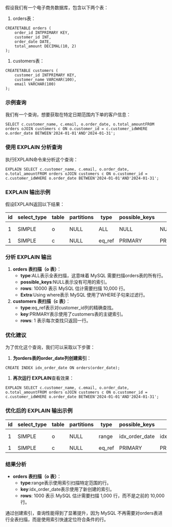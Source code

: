 假设我们有一个电子商务数据库，包含以下两个表：

1. orders表：
```
CREATETABLE orders (
    order_id INTPRIMARY KEY,
    customer_id INT,
    order_date DATE,
    total_amount DECIMAL(10, 2)
);
```

1. customers表：
```
CREATETABLE customers (
    customer_id INTPRIMARY KEY,
    customer_name VARCHAR(100),
    email VARCHAR(100)
);
```
### 示例查询
我们有一个查询，想要获取在特定日期范围内下单的客户信息：
```
SELECT c.customer_name, c.email, o.order_date, o.total_amountFROM orders oJOIN customers c ON o.customer_id = c.customer_idWHERE o.order_date BETWEEN'2024-01-01'AND'2024-01-31';
```
### 使用 EXPLAIN 分析查询
执行EXPLAIN命令来分析这个查询：
```
EXPLAIN SELECT c.customer_name, c.email, o.order_date, o.total_amountFROM orders oJOIN customers c ON o.customer_id = c.customer_idWHERE o.order_date BETWEEN'2024-01-01'AND'2024-01-31';
```
### EXPLAIN 输出示例
假设EXPLAIN返回以下结果：

| id | select_type | table | partitions | type | possible_keys | key | key_len | ref | rows | filtered | Extra |
| --- | --- | --- | --- | --- | --- | --- | --- | --- | --- | --- | --- |
| 1 | SIMPLE | o | NULL | ALL | NULL | NULL | NULL | NULL | 10000 | 10.00 | Using where |
| 1 | SIMPLE | c | NULL | eq_ref | PRIMARY | PRIMARY | 4 | e_commerce.o.customer_id | 1 | 100.00 | NULL |

### 分析 EXPLAIN 输出

1. **orders 表扫描（o 表）**：
   - **type**:ALL表示全表扫描，这意味着 MySQL 需要扫描orders表的所有行。
   - **possible_keys**:NULL表示没有可用的索引。
   - **rows**: 10000 表示 MySQL 估计需要扫描 10,000 行。
   - **Extra**:Using where表示 MySQL 使用了WHERE子句来过滤行。
2. **customers 表扫描（c 表）**：
   - **type**:eq_ref表示对customer_id列的精确查找。
   - **key**:PRIMARY表示使用了customers表的主键索引。
   - **rows**: 1 表示每次查找只返回一行。
### 优化建议
为了优化这个查询，我们可以采取以下步骤：

1. **为orders表的order_date列创建索引**：
```
CREATE INDEX idx_order_date ON orders(order_date);
```

1. **再次运行 EXPLAIN**查看效果：
```
EXPLAIN SELECT c.customer_name, c.email, o.order_date, o.total_amountFROM orders oJOIN customers c ON o.customer_id = c.customer_idWHERE o.order_date BETWEEN'2024-01-01'AND'2024-01-31';
```
### 优化后的 EXPLAIN 输出示例
| id | select_type | table | partitions | type | possible_keys | key | key_len | ref | rows | filtered | Extra |
| --- | --- | --- | --- | --- | --- | --- | --- | --- | --- | --- | --- |
| 1 | SIMPLE | o | NULL | range | idx_order_date | idx_order_date | 3 | NULL | 1000 | 100.00 | Using index |
| 1 | SIMPLE | c | NULL | eq_ref | PRIMARY | PRIMARY | 4 | e_commerce.o.customer_id | 1 | 100.00 | NULL |

### 结果分析

- **orders 表扫描（o 表）**：
   - **type**:range表示使用索引扫描特定范围的行。
   - **key**:idx_order_date表示使用了新创建的索引。
   - **rows**: 1000 表示 MySQL 估计需要扫描 1,000 行，而不是之前的 10,000 行。

通过创建索引，查询性能得到了显著提升，因为 MySQL 不再需要对orders表进行全表扫描，而是使用索引快速定位符合条件的行。
